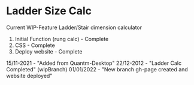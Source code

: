 # Ladder Size Calc

Current WIP-Feature Ladder/Stair dimension calculator

1. Initial Function (rung calc) - Complete
2. CSS - Complete
3. Deploy website - Complete

15/11-2021 - "Added from Quantm-Desktop"
22/12-2012 - "Ladder Calc Completed" (wipBranch)
01/01/2022 - "New branch gh-page created and website deployed"
